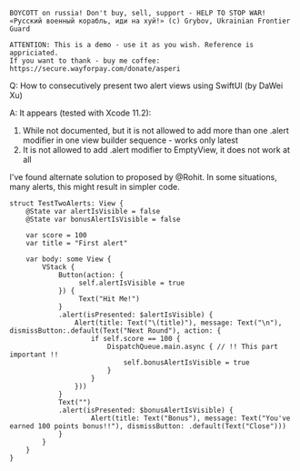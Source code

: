 ```
BOYCOTT on russia! Don't buy, sell, support - HELP TO STOP WAR!
«Русский военный корабль, иди на хуй!» (c) Grybov, Ukrainian Frontier Guard

ATTENTION: This is a demo - use it as you wish. Reference is appriciated.
If you want to thank - buy me coffee: https://secure.wayforpay.com/donate/asperi
```

Q: How to consecutively present two alert views using SwiftUI (by DaWei Xu)

A: It appears (tested with Xcode 11.2):

 1. While not documented, but it is not allowed to add more than one
    .alert modifier in one view builder sequence - works only latest 
 2. It is not allowed to add .alert modifier to EmptyView, it does not work
    at all

I've found alternate solution to proposed by @Rohit. In some situations, many alerts, this might result in simpler code.


    struct TestTwoAlerts: View {
        @State var alertIsVisible = false
        @State var bonusAlertIsVisible = false
    
        var score = 100
        var title = "First alert"
    
        var body: some View {
            VStack {
                Button(action: {
                     self.alertIsVisible = true
                }) {
                     Text("Hit Me!")
                }
                .alert(isPresented: $alertIsVisible) {
                    Alert(title: Text("\(title)"), message: Text("\n"), dismissButton:.default(Text("Next Round"), action: {
                        if self.score == 100 {
                            DispatchQueue.main.async { // !! This part important !!
                                self.bonusAlertIsVisible = true
                            }
                        }
                    }))
                }
                Text("")
                .alert(isPresented: $bonusAlertIsVisible) {
                        Alert(title: Text("Bonus"), message: Text("You've earned 100 points bonus!!"), dismissButton: .default(Text("Close")))
                }
            }
        }
    }
    
    
